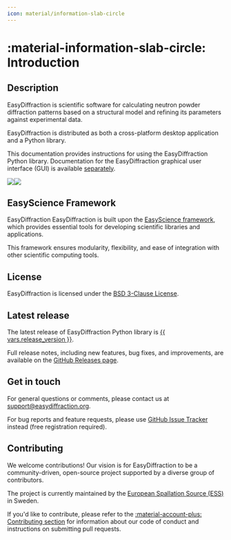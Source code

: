 ```yaml
---
icon: material/information-slab-circle
---
```


# :material-information-slab-circle: Introduction

## Description

EasyDiffraction is scientific software for calculating neutron powder
diffraction patterns based on a structural model and refining its parameters
against experimental data.

EasyDiffraction is distributed as both a cross-platform desktop application and
a Python library.

This documentation provides instructions for using the EasyDiffraction Python
library. Documentation for the EasyDiffraction graphical user interface (GUI) is
available [separately](https://docs.diffraction.org/app).

![](../assets/images/hero_dark.png#gh-dark-mode-only)![](../assets/images/hero_light.png#gh-light-mode-only)

## EasyScience Framework

EasyDiffraction EasyDiffraction is built upon the
[EasyScience framework](https://easyscience.software), which provides essential
tools for developing scientific libraries and applications.

This framework ensures modularity, flexibility, and ease of integration with
other scientific computing tools.

## License

EasyDiffraction is licensed under the
[BSD 3-Clause License](https://raw.githubusercontent.com/easyscience/diffraction-lib/master/LICENSE).

## Latest release

The latest release of EasyDiffraction Python library is
[{{ vars.release_version }}](https://github.com/easyscience/diffraction-lib/releases/latest).

Full release notes, including new features, bug fixes, and improvements, are
available on the
[GitHub Releases page](https://github.com/easyscience/diffraction-lib/releases).

## Get in touch

For general questions or comments, please contact us at
[support@easydiffraction.org](mailto:support@easydiffraction.org).

For bug reports and feature requests, please use
[GitHub Issue Tracker](https://github.com/easyscience/diffraction-lib/issues)
instead (free registration required).

## Contributing

We welcome contributions! Our vision is for EasyDiffraction to be a
community-driven, open-source project supported by a diverse group of
contributors.

The project is currently maintained by the
[European Spallation Source (ESS)](https://ess.eu) in Sweden.

If you'd like to contribute, please refer to the
[:material-account-plus: Contributing section](contributing) for information
about our code of conduct and instructions on submitting pull requests.
